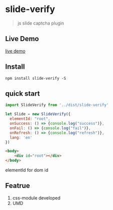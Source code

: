 # slide-verify

> js slide captcha plugin

## Live Demo

[live demo](https://blog.duandiwang.com/slide-verify/)

## Install
```shell
npm install slide-verify -S
```

## quick start
```js
import SlideVerify from '../dist/slide-verify'

let Slide = new SlideVerify({
  elementId: "root",
  onSuccess: () => {console.log("success")},
  onFail: () => {console.log("fail")},
  onRefresh: () => {console.log("refresh")},
  lang: 'en'
})
```
```html
<body>
    <div id="root"></div>
</body>
```
elementId for dom id

## Featrue

1. css-module developed
2. UMD



